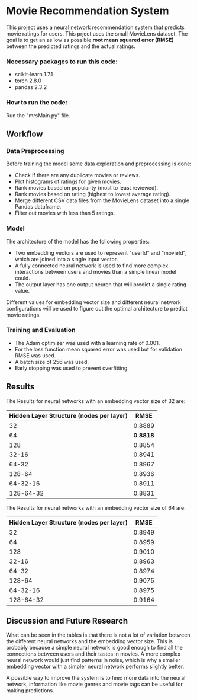 # Movie Recommendation System
This project uses a neural network recommendation system that predicts movie ratings for users. This prject uses the small MovieLens dataset. The goal is to get an as low as possible **root mean squared error (RMSE)** between the predicted ratings and the actual ratings.

### Necessary packages to run this code:
- scikit-learn             1.7.1
- torch                    2.8.0
- pandas                   2.3.2

### How to run the code:
Run the "mrsMain.py" file.


## Workflow
### Data Preprocessing
Before training the model some data exploration and preprocessing is done:
- Check if there are any duplicate movies or reviews.
- Plot histograms of ratings for given movies.
- Rank movies based on popularity (most to least reviewed).
- Rank movies based on rating (highest to lowest average rating).
- Merge different CSV data files from the MovieLens dataset into a single Pandas dataframe.
- Filter out movies with less than 5 ratings.

### Model
The architecture of the model has the following properties:
- Two embedding vectors are used to represent "userId" and "movieId", which are joined into a single input vector.
- A fully connected neural network is used to find more complex interactions between users and movies than a simple linear model could.
- The output layer has one output neuron that will predict a single rating value.

Different values for embedding vector size and different neural network configurations will be used to figure out the optimal architecture to predict movie ratings.

### Training and Evaluation
- The Adam optimizer was used with a learning rate of 0.001.
- For the loss function mean squared error was used but for validation RMSE was used.
- A batch size of 256 was used.
- Early stopping was used to prevent overfitting.


## Results
The Results for neural networks with an embedding vector size of 32 are:

| Hidden Layer Structure (nodes per layer) | RMSE   |
|------------------------------------------|--------|
| 32                                       | 0.8889 |
| 64                                       | **0.8818** |
| 128                                      | 0.8854 |
| 32-16                                    | 0.8941 |
| 64-32                                    | 0.8967 |
| 128-64                                   | 0.8936 |
| 64-32-16                                 | 0.8911 |
| 128-64-32                                | 0.8831 |


The Results for neural networks with an embedding vector size of 64 are:

| Hidden Layer Structure (nodes per layer) | RMSE   |
|------------------------------------------|--------|
| 32                                       | 0.8949 |
| 64                                       | 0.8959 |
| 128                                      | 0.9010 |
| 32-16                                    | 0.8963 |
| 64-32                                    | 0.8974 |
| 128-64                                   | 0.9075 |
| 64-32-16                                 | 0.8975 |
| 128-64-32                                | 0.9164 |

## Discussion and Future Research
What can be seen in the tables is that there is not a lot of variation between the different neural networks and the embedding vector size. This is probably because a simple neural network is good enough to find all the connections between users and their tastes in movies. A more complex neural network would just find patterns in noise, which is why a smaller embedding vector with a simpler neural network performs slightly better.

A possible way to improve the system is to feed more data into the neural network, information like movie genres and movie tags can be useful for making predictions.

